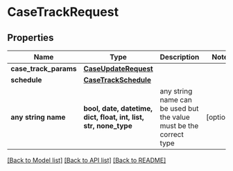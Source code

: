 # CaseTrackRequest


## Properties
Name | Type | Description | Notes
------------ | ------------- | ------------- | -------------
**case_track_params** | [**CaseUpdateRequest**](CaseUpdateRequest.md) |  | 
**schedule** | [**CaseTrackSchedule**](CaseTrackSchedule.md) |  | 
**any string name** | **bool, date, datetime, dict, float, int, list, str, none_type** | any string name can be used but the value must be the correct type | [optional]

[[Back to Model list]](../README.md#documentation-for-models) [[Back to API list]](../README.md#documentation-for-api-endpoints) [[Back to README]](../README.md)


